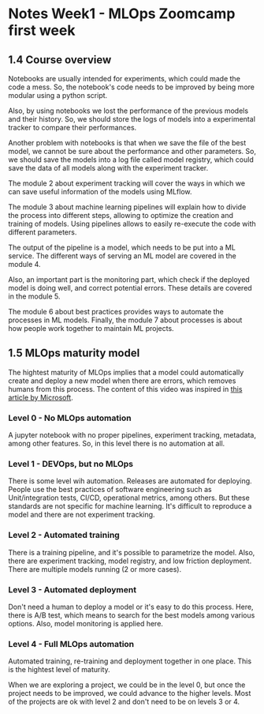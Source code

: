 # Notes Week1 - MLOps Zoomcamp first week

## 1.4 Course overview

Notebooks are usually intended for experiments, which could made the code a mess. So, the notebook's code needs to be improved by being more modular using a python script.

Also, by using notebooks we lost the performance of the previous models and their history. So, we should store the logs of models into a experimental tracker to compare their performances.

Another problem with notebooks is that when we save the file of the best model, we cannot be sure about the performance and other parameters. So, we should save the models into a log file called model registry, which could save the data of all models along with the experiment tracker.

The module 2 about experiment tracking will cover the ways in which we can save useful information of the models using MLflow.

The module 3 about machine learning pipelines will explain how to divide the process into different steps, allowing to optimize the creation and training of models. Using pipelines allows to easily re-execute the code with different parameters.

The output of the pipeline is a model, which needs to be put into a ML service. The different ways of serving an ML model are covered in the module 4.

Also, an important part is the monitoring part, which check if the deployed model is doing well, and correct potential errors. These details are covered in the module 5.

The module 6 about best practices provides ways to automate the processes in ML models. Finally, the module 7 about processes is about how people work together to maintain ML projects.

## 1.5 MLOps maturity model

The hightest maturity of MLOps implies that a model could automatically create and deploy a new model when there are errors, which removes humans from this process. The content of this video was inspired in [this article by Microsoft](https://docs.microsoft.com/en-us/azure/architecture/example-scenario/mlops/mlops-maturity-model).

### Level 0 - No MLOps automation

A jupyter notebook with no proper pipelines, experiment tracking, metadata, among other features. So, in this level there is no automation at all.

### Level 1 - DEVOps, but no MLOps

There is some level wih automation. Releases are automated for deploying. People use the best practices of software engineering such as Unit/integration tests, CI/CD, operational metrics, among others. But these standards are not specific for machine learning. It's difficult to reproduce a model and there are not experiment tracking.

### Level 2 - Automated training

There is a training pipeline, and it's possible to parametrize the model. Also, there are experiment tracking, model registry, and low friction deployment. There are multiple models running (2 or more cases).

### Level 3 - Automated deployment

Don't need a human to deploy a model or it's easy to do this process. Here, there is A/B test, which means to search for the best models among various options. Also, model monitoring is applied here.

### Level 4 - Full MLOps automation

Automated training, re-training and deployment together in one place. This is the hightest level of maturity.

When we are exploring a project, we could be in the level 0, but once the project needs to be improved, we could advance to the higher levels. Most of the projects are ok with level 2 and don't need to be on levels 3 or 4.
